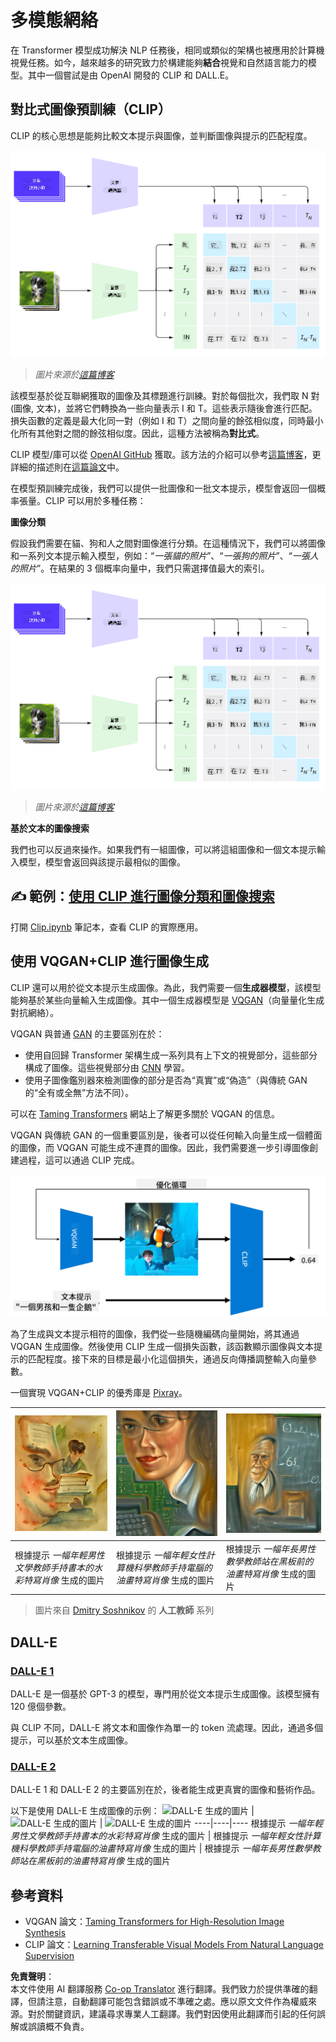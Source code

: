 <!--
CO_OP_TRANSLATOR_METADATA:
{
  "original_hash": "9c592c26aca16ca085d268c732284187",
  "translation_date": "2025-08-26T10:18:27+00:00",
  "source_file": "lessons/X-Extras/X1-MultiModal/README.md",
  "language_code": "mo"
}
-->
# 多模態網絡

在 Transformer 模型成功解決 NLP 任務後，相同或類似的架構也被應用於計算機視覺任務。如今，越來越多的研究致力於構建能夠**結合**視覺和自然語言能力的模型。其中一個嘗試是由 OpenAI 開發的 CLIP 和 DALL.E。

## 對比式圖像預訓練（CLIP）

CLIP 的核心思想是能夠比較文本提示與圖像，並判斷圖像與提示的匹配程度。

![CLIP 架構](../../../../../translated_images/clip-arch.b3dbf20b4e8ed8be1c38e2bc6100fd3cc257c33cda4692b301be91f791b13ea7.mo.png)

> *圖片來源於[這篇博客](https://openai.com/blog/clip/)*

該模型基於從互聯網獲取的圖像及其標題進行訓練。對於每個批次，我們取 N 對 (圖像, 文本)，並將它們轉換為一些向量表示 I 和 T。這些表示隨後會進行匹配。損失函數的定義是最大化同一對（例如 I 和 T）之間向量的餘弦相似度，同時最小化所有其他對之間的餘弦相似度。因此，這種方法被稱為**對比式**。

CLIP 模型/庫可以從 [OpenAI GitHub](https://github.com/openai/CLIP) 獲取。該方法的介紹可以參考[這篇博客](https://openai.com/blog/clip/)，更詳細的描述則在[這篇論文](https://arxiv.org/pdf/2103.00020.pdf)中。

在模型預訓練完成後，我們可以提供一批圖像和一批文本提示，模型會返回一個概率張量。CLIP 可以用於多種任務：

**圖像分類**

假設我們需要在貓、狗和人之間對圖像進行分類。在這種情況下，我們可以將圖像和一系列文本提示輸入模型，例如：“*一張貓的照片*”、“*一張狗的照片*”、“*一張人的照片*”。在結果的 3 個概率向量中，我們只需選擇值最大的索引。

![CLIP 用於圖像分類](../../../../../translated_images/clip-class.3af42ef0b2b19369a633df5f20ddf4f5a01d6c8ffa181e9d3a0572c19f919f72.mo.png)

> *圖片來源於[這篇博客](https://openai.com/blog/clip/)*

**基於文本的圖像搜索**

我們也可以反過來操作。如果我們有一組圖像，可以將這組圖像和一個文本提示輸入模型，模型會返回與該提示最相似的圖像。

## ✍️ 範例：[使用 CLIP 進行圖像分類和圖像搜索](../../../../../lessons/X-Extras/X1-MultiModal/Clip.ipynb)

打開 [Clip.ipynb](../../../../../lessons/X-Extras/X1-MultiModal/Clip.ipynb) 筆記本，查看 CLIP 的實際應用。

## 使用 VQGAN+CLIP 進行圖像生成

CLIP 還可以用於從文本提示生成圖像。為此，我們需要一個**生成器模型**，該模型能夠基於某些向量輸入生成圖像。其中一個生成器模型是 [VQGAN](https://compvis.github.io/taming-transformers/)（向量量化生成對抗網絡）。

VQGAN 與普通 [GAN](../../4-ComputerVision/10-GANs/README.md) 的主要區別在於：
* 使用自回歸 Transformer 架構生成一系列具有上下文的視覺部分，這些部分構成了圖像。這些視覺部分由 [CNN](../../4-ComputerVision/07-ConvNets/README.md) 學習。
* 使用子圖像鑑別器來檢測圖像的部分是否為“真實”或“偽造”（與傳統 GAN 的“全有或全無”方法不同）。

可以在 [Taming Transformers](https://compvis.github.io/taming-transformers/) 網站上了解更多關於 VQGAN 的信息。

VQGAN 與傳統 GAN 的一個重要區別是，後者可以從任何輸入向量生成一個體面的圖像，而 VQGAN 可能生成不連貫的圖像。因此，我們需要進一步引導圖像創建過程，這可以通過 CLIP 完成。

![VQGAN+CLIP 架構](../../../../../translated_images/vqgan.5027fe05051dfa3101950cfa930303f66e6478b9bd273e83766731796e462d9b.mo.png)

為了生成與文本提示相符的圖像，我們從一些隨機編碼向量開始，將其通過 VQGAN 生成圖像。然後使用 CLIP 生成一個損失函數，該函數顯示圖像與文本提示的匹配程度。接下來的目標是最小化這個損失，通過反向傳播調整輸入向量參數。

一個實現 VQGAN+CLIP 的優秀庫是 [Pixray](http://github.com/pixray/pixray)。

![Pixray 生成的圖片](../../../../../translated_images/a_closeup_watercolor_portrait_of_young_male_teacher_of_literature_with_a_book.2384968e9db8a0d09dc96de938b9f95bde8a7e1c721f48f286a7795bf16d56c7.mo.png) |  ![Pixray 生成的圖片](../../../../../translated_images/a_closeup_oil_portrait_of_young_female_teacher_of_computer_science_with_a_computer.e0b6495f210a439077e1c32cc8afdf714e634fe24dc78dc5aa45fd2f560b0ed5.mo.png) | ![Pixray 生成的圖片](../../../../../translated_images/a_closeup_oil_portrait_of_old_male_teacher_of_math.5362e67aa7fc2683b9d36a613b364deb7454760cd39205623fc1e3938fa133c0.mo.png)
----|----|----
根據提示 *一幅年輕男性文學教師手持書本的水彩特寫肖像* 生成的圖片 | 根據提示 *一幅年輕女性計算機科學教師手持電腦的油畫特寫肖像* 生成的圖片 | 根據提示 *一幅年長男性數學教師站在黑板前的油畫特寫肖像* 生成的圖片

> 圖片來自 [Dmitry Soshnikov](http://soshnikov.com) 的 **人工教師** 系列

## DALL-E
### [DALL-E 1](https://openai.com/research/dall-e)
DALL-E 是一個基於 GPT-3 的模型，專門用於從文本提示生成圖像。該模型擁有 120 億個參數。

與 CLIP 不同，DALL-E 將文本和圖像作為單一的 token 流處理。因此，通過多個提示，可以基於文本生成圖像。

### [DALL-E 2](https://openai.com/dall-e-2)
DALL-E 1 和 DALL-E 2 的主要區別在於，後者能生成更真實的圖像和藝術作品。

以下是使用 DALL-E 生成圖像的示例：
![DALL-E 生成的圖片](../../../../../translated_images/DALL·E%202023-06-20%2015.56.56%20-%20a%20closeup%20watercolor%20portrait%20of%20young%20male%20teacher%20of%20literature%20with%20a%20book.6c235e8271d9ed10ce985d86aeb241a58518958647973af136912116b9518fce.mo.png) |  ![DALL-E 生成的圖片](../../../../../translated_images/DALL·E%202023-06-20%2015.57.43%20-%20a%20closeup%20oil%20portrait%20of%20young%20female%20teacher%20of%20computer%20science%20with%20a%20computer.f21dc4166340b6c8b4d1cb57efd1e22127407f9b28c9ac7afe11344065369e64.mo.png) | ![DALL-E 生成的圖片](../../../../../translated_images/DALL·E%202023-06-20%2015.58.42%20-%20%20a%20closeup%20oil%20portrait%20of%20old%20male%20teacher%20of%20mathematics%20in%20front%20of%20blackboard.d331c2dfbdc3f7c46aa65c0809066f5e7ed4b49609cd259852e760df21051e4a.mo.png)
----|----|----
根據提示 *一幅年輕男性文學教師手持書本的水彩特寫肖像* 生成的圖片 | 根據提示 *一幅年輕女性計算機科學教師手持電腦的油畫特寫肖像* 生成的圖片 | 根據提示 *一幅年長男性數學教師站在黑板前的油畫特寫肖像* 生成的圖片

## 參考資料

* VQGAN 論文：[Taming Transformers for High-Resolution Image Synthesis](https://compvis.github.io/taming-transformers/paper/paper.pdf)
* CLIP 論文：[Learning Transferable Visual Models From Natural Language Supervision](https://arxiv.org/pdf/2103.00020.pdf)

**免責聲明**：  
本文件使用 AI 翻譯服務 [Co-op Translator](https://github.com/Azure/co-op-translator) 進行翻譯。我們致力於提供準確的翻譯，但請注意，自動翻譯可能包含錯誤或不準確之處。應以原文文件作為權威來源。對於關鍵資訊，建議尋求專業人工翻譯。我們對因使用此翻譯而引起的任何誤解或誤讀概不負責。